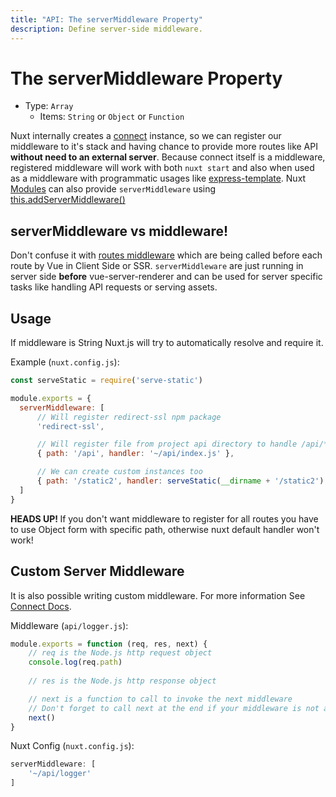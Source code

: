 ```yaml
---
title: "API: The serverMiddleware Property"
description: Define server-side middleware.
---
```


# The serverMiddleware Property

- Type: `Array`
    - Items: `String` or `Object` or `Function`

Nuxt internally creates a [connect](https://github.com/senchalabs/connect) instance,
so we can register our middleware to it's stack and having chance
to provide more routes like API **without need to an external server**.
Because connect itself is a middleware, registered middleware will work with both `nuxt start` 
and also when used as a middleware with programmatic usages like [express-template](github.com/nuxt-community/express-template).
Nuxt [Modules](/guide/modules) can also provide `serverMiddleware`
using [this.addServerMiddleware()](/api/internals-module-container#addservermiddleware-middleware-)

## serverMiddleware vs middleware!
Don't confuse it with [routes middleware](/guide/routing#middleware) which are being called before each route by Vue in Client Side or SSR.
`serverMiddleware` are just running in server side **before** vue-server-renderer and can be used for server specific tasks
like handling API requests or serving assets.

## Usage

If middleware is String Nuxt.js will try to automatically resolve and require it. 

Example (`nuxt.config.js`):

```js
const serveStatic = require('serve-static')

module.exports = {
  serverMiddleware: [
      // Will register redirect-ssl npm package
      'redirect-ssl',

      // Will register file from project api directory to handle /api/* requires
      { path: '/api', handler: '~/api/index.js' },

      // We can create custom instances too
      { path: '/static2', handler: serveStatic(__dirname + '/static2') }
  ]
}
```

<p class="Alert Alert--danger">
    <b>HEADS UP! </b>
    If you don't want middleware to register for all routes you have to use Object form with specific path,
    otherwise nuxt default handler won't work!
</p>

## Custom Server Middleware

It is also possible writing custom middleware. For more information See [Connect Docs](https://github.com/senchalabs/connect#appusefn).

Middleware (`api/logger.js`):

```js
module.exports = function (req, res, next) {
    // req is the Node.js http request object
    console.log(req.path)
    
    // res is the Node.js http response object

    // next is a function to call to invoke the next middleware
    // Don't forget to call next at the end if your middleware is not an endpoint!
    next()
}
```

Nuxt Config (`nuxt.config.js`):

```js
serverMiddleware: [
    '~/api/logger'
]
```